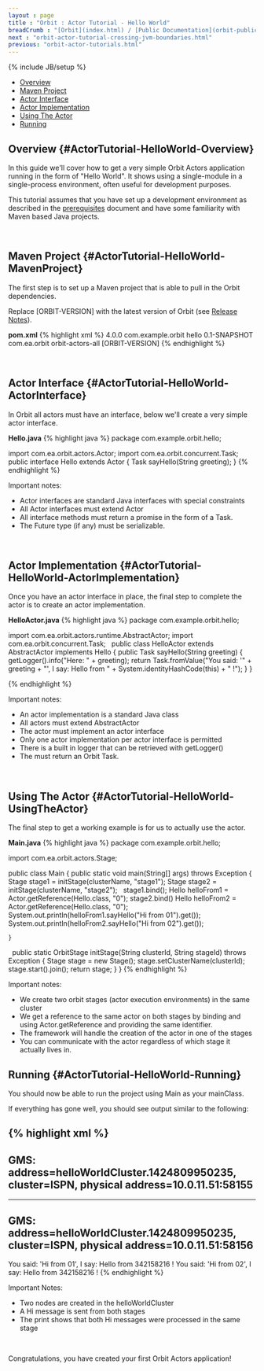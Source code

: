 ```yaml
---
layout : page
title : "Orbit : Actor Tutorial - Hello World"
breadCrumb : "[Orbit](index.html) / [Public Documentation](orbit-public-documentation.html) / [Actors](orbit-actors.html) / [Actor Tutorials](orbit-actor-tutorials.html)"
next : "orbit-actor-tutorial-crossing-jvm-boundaries.html"
previous: "orbit-actor-tutorials.html"
---
```

{% include JB/setup %}



-  [Overview](#ActorTutorial-HelloWorld-Overview)
-  [Maven Project](#ActorTutorial-HelloWorld-MavenProject)
-  [Actor Interface](#ActorTutorial-HelloWorld-ActorInterface)
-  [Actor Implementation](#ActorTutorial-HelloWorld-ActorImplementation)
-  [Using The Actor](#ActorTutorial-HelloWorld-UsingTheActor)
-  [Running](#ActorTutorial-HelloWorld-Running)



Overview {#ActorTutorial-HelloWorld-Overview}
----------


In this guide we'll cover how to get a very simple Orbit Actors application running in the form of "Hello World". It shows using a single-module in a single-process environment, often useful for development purposes.


This tutorial assumes that you have set up a development environment as described in the [prerequisites](orbit-prerequisites.html) document and have some familiarity with Maven based Java projects.


 


Maven Project {#ActorTutorial-HelloWorld-MavenProject}
----------


The first step is to set up a Maven project that is able to pull in the Orbit dependencies.


Replace [ORBIT-VERSION] with the latest version of Orbit (see [Release Notes](orbit-release-notes.html)).

**pom.xml** 
{% highlight xml %}
<project xmlns="http://maven.apache.org/POM/4.0.0"
         xmlns:xsi="http://www.w3.org/2001/XMLSchema-instance"
         xsi:schemaLocation="http://maven.apache.org/POM/4.0.0 http://maven.apache.org/xsd/maven-4.0.0.xsd">
	<modelVersion>4.0.0</modelVersion>
	<groupId>com.example.orbit</groupId>
	<artifactId>hello</artifactId>
	<version>0.1-SNAPSHOT</version>
	<dependencies>
		<dependency>
			<groupId>com.ea.orbit</groupId>
			<artifactId>orbit-actors-all</artifactId>
			<version>[ORBIT-VERSION]</version>
		</dependency>
	</dependencies>
</project>
{% endhighlight %}

 


Actor Interface {#ActorTutorial-HelloWorld-ActorInterface}
----------


In Orbit all actors must have an interface, below we'll create a very simple actor interface.

**Hello.java** 
{% highlight java %}
package com.example.orbit.hello;

import com.ea.orbit.actors.Actor;
import com.ea.orbit.concurrent.Task;
 
public interface Hello extends Actor
{
    Task<String> sayHello(String greeting);
}
{% endhighlight %}

Important notes:


-  Actor interfaces are standard Java interfaces with special constraints
-  All Actor interfaces must extend Actor
-  All interface methods must return a promise in the form of a Task.
-  The Future type (if any) must be serializable.

 


Actor Implementation {#ActorTutorial-HelloWorld-ActorImplementation}
----------


Once you have an actor interface in place, the final step to complete the actor is to create an actor implementation.

**HelloActor.java** 
{% highlight java %}
package com.example.orbit.hello;

import com.ea.orbit.actors.runtime.AbstractActor;
import com.ea.orbit.concurrent.Task;
 
public class HelloActor extends AbstractActor implements Hello
{
    public Task<String> sayHello(String greeting)
    {
        getLogger().info("Here: " + greeting);
        return Task.fromValue("You said: '" + greeting
                + "', I say: Hello from " + System.identityHashCode(this) + " !");
    }
}


{% endhighlight %}

Important notes:


-  An actor implementation is a standard Java class
-  All actors must extend AbstractActor
-  The actor must implement an actor interface
-  Only one actor implementation per actor interface is permitted
-  There is a built in logger that can be retrieved with getLogger()
-  The must return an Orbit Task.

 


Using The Actor {#ActorTutorial-HelloWorld-UsingTheActor}
----------


The final step to get a working example is for us to actually use the actor.

**Main.java** 
{% highlight java %}
package com.example.orbit.hello;

import com.ea.orbit.actors.Stage;

public class Main
{
    public static void main(String[] args) throws Exception
    {
        Stage stage1 = initStage(clusterName, "stage1");
        Stage stage2 = initStage(clusterName, "stage2");
 
        stage1.bind();
        Hello helloFrom1 = Actor.getReference(Hello.class, "0");
        stage2.bind()
        Hello helloFrom2 = Actor.getReference(Hello.class, "0");
 
        System.out.println(helloFrom1.sayHello("Hi from 01").get());
        System.out.println(helloFrom2.sayHello("Hi from 02").get());
     
    }
 
    public static OrbitStage initStage(String clusterId, String stageId) throws Exception
    {
        Stage stage = new Stage();
        stage.setClusterName(clusterId);
        stage.start().join();
        return stage;
    }
}
{% endhighlight %}

Important notes:


-  We create two orbit stages (actor execution environments) in the same cluster
-  We get a reference to the same actor on both stages by binding and using Actor.getReference and providing the same identifier.
-  The framework will handle the creation of the actor in one of the stages
-  You can communicate with the actor regardless of which stage it actually lives in.

Running {#ActorTutorial-HelloWorld-Running}
----------


You should now be able to run the project using Main as your mainClass.


If everything has gone well, you should see output similar to the following:


{% highlight xml %}
-------------------------------------------------------------------
GMS: address=helloWorldCluster.1424809950235, cluster=ISPN, physical address=10.0.11.51:58155
-------------------------------------------------------------------
-------------------------------------------------------------------
GMS: address=helloWorldCluster.1424809950235, cluster=ISPN, physical address=10.0.11.51:58156
-------------------------------------------------------------------
You said: 'Hi from 01', I say: Hello from 342158216 !
You said: 'Hi from 02', I say: Hello from 342158216 !
{% endhighlight %}

Important Notes:


-  Two nodes are created in the helloWorldCluster
-  A Hi message is sent from both stages
-  The print shows that both Hi messages were processed in the same stage

 


Congratulations, you have created your first Orbit Actors application!


 

